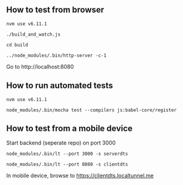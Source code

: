 ## How to test from browser

`nvm use v6.11.1`

`./build_and_watch.js`

`cd build`

`../node_modules/.bin/http-server -c-1`

Go to http://localhost:8080

## How to run automated tests

`nvm use v6.11.1`

`node_modules/.bin/mocha test --compilers js:babel-core/register`

## How to test from a mobile device

Start backend (seperate repo) on port 3000

`node_modules/.bin/lt --port 3000 -s serverdts`

`node_modules/.bin/lt --port 8080 -s clientdts`

In mobile device, browse to https://clientdts.localtunnel.me
